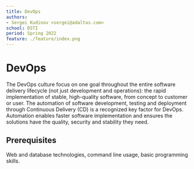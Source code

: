 ```yaml
---
title: DevOps
authors:
- Sergei Kudinov <sergei@adaltas.com>
school: DSTI
period: Spring 2022
feature: ./feature/index.png
---
```


# DevOps

The DevOps culture focus on one goal throughout the entire software delivery lifecycle (not just development and operations): the rapid implementation of stable, high-quality software, from concept to customer or user. The automation of software development, testing and deployment through Continuous Delivery (CD) is a recognized key factor for DevOps. Automation enables faster software implementation and ensures the solutions have the quality, security and stability they need.

## Prerequisites

Web and database technologies, command line usage, basic programming skills.

